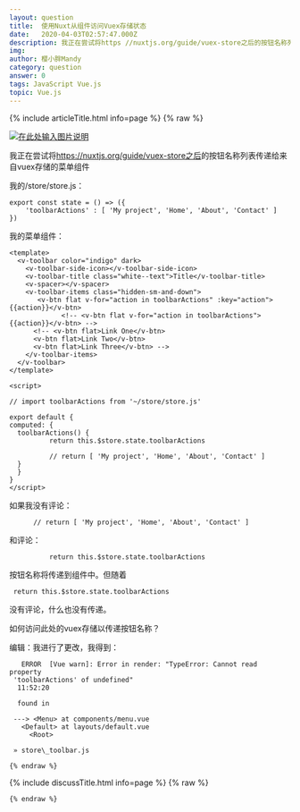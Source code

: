 ```yaml
---
layout: question
title:  使用Nuxt从组件访问Vuex存储状态
date:   2020-04-03T02:57:47.000Z
description: 我正在尝试将https //nuxtjs.org/guide/vuex-store之后的按钮名称列表传递给来自vuex存储的菜单组件我的/stor...
img: 
author: 樱小胖Mandy
category: question
answer: 0
tags: JavaScript Vue.js
topic: Vue.js
---
```

<div class="article-root">
  <div class="article">
    {% include articleTitle.html info=page %}
    {% raw %}
    <div class="article-content"><p><a href="https://www.samyoc.com//uploads/users/3595/images/thumbnails/1585882540151.png" data-src="https://www.samyoc.com//uploads/users/3595/images/1585882540151.png" rel="nofollow noreferrer"><img src="https://i.stack.imgur.com/htnuL.png" alt="在此处输入图片说明"></a></p>

<p><font style="vertical-align: inherit;"><font style="vertical-align: inherit;">我正在尝试将</font><a href="https://nuxtjs.org/guide/vuex-store" rel="nofollow noreferrer"><font style="vertical-align: inherit;">https://nuxtjs.org/guide/vuex-store之后</font></a><font style="vertical-align: inherit;">的按钮名称列表传递给来自vuex存储的菜单组件</font></font><a href="https://nuxtjs.org/guide/vuex-store" rel="nofollow noreferrer"><font style="vertical-align: inherit;"></font></a></p>

<p><font style="vertical-align: inherit;"><font style="vertical-align: inherit;">我的/store/store.js：</font></font></p>

<pre><code>export const state = () =&gt; ({<font></font>
    'toolbarActions' : [ 'My project', 'Home', 'About', 'Contact' ]<font></font>
})<font></font>
</code></pre>

<p><font style="vertical-align: inherit;"><font style="vertical-align: inherit;">我的菜单组件：</font></font></p>

<pre><code>&lt;template&gt;<font></font>
  &lt;v-toolbar color="indigo" dark&gt;<font></font>
    &lt;v-toolbar-side-icon&gt;&lt;/v-toolbar-side-icon&gt;<font></font>
    &lt;v-toolbar-title class="white--text"&gt;Title&lt;/v-toolbar-title&gt;<font></font>
    &lt;v-spacer&gt;&lt;/v-spacer&gt;<font></font>
    &lt;v-toolbar-items class="hidden-sm-and-down"&gt;<font></font>
       &lt;v-btn flat v-for="action in toolbarActions" :key="action"&gt;{{action}}&lt;/v-btn&gt;<font></font>
             &lt;!-- &lt;v-btn flat v-for="action in toolbarActions"&gt;{{action}}&lt;/v-btn&gt; --&gt;<font></font>
      &lt;!-- &lt;v-btn flat&gt;Link One&lt;/v-btn&gt;<font></font>
      &lt;v-btn flat&gt;Link Two&lt;/v-btn&gt;<font></font>
      &lt;v-btn flat&gt;Link Three&lt;/v-btn&gt; --&gt;<font></font>
    &lt;/v-toolbar-items&gt;<font></font>
  &lt;/v-toolbar&gt;<font></font>
&lt;/template&gt;<font></font>
<font></font>
&lt;script&gt;<font></font>
<font></font>
// import toolbarActions from '~/store/store.js'<font></font>
<font></font>
export default {<font></font>
computed: {<font></font>
  toolbarActions() {<font></font>
          return this.$store.state.toolbarActions<font></font>
<font></font>
          // return [ 'My project', 'Home', 'About', 'Contact' ]<font></font>
  }<font></font>
  }<font></font>
}<font></font>
&lt;/script&gt;<font></font>
</code></pre>

<p><font style="vertical-align: inherit;"><font style="vertical-align: inherit;">如果我没有评论：</font></font></p>

<pre><code>      // return [ 'My project', 'Home', 'About', 'Contact' ]
</code></pre>

<p><font style="vertical-align: inherit;"><font style="vertical-align: inherit;">和评论：</font></font></p>

<pre><code>          return this.$store.state.toolbarActions
</code></pre>

<p><font style="vertical-align: inherit;"><font style="vertical-align: inherit;">按钮名称将传递到组件中。</font><font style="vertical-align: inherit;">但随着</font></font></p>

<pre><code> return this.$store.state.toolbarActions
</code></pre>

<p><font style="vertical-align: inherit;"><font style="vertical-align: inherit;">没有评论，什么也没有传递。</font></font></p>

<p><font style="vertical-align: inherit;"><font style="vertical-align: inherit;">如何访问此处的vuex存储以传递按钮名称？</font></font></p>

<p><font style="vertical-align: inherit;"><font style="vertical-align: inherit;">编辑：我进行了更改，我得到：</font></font></p>

<pre><code>   ERROR  [Vue warn]: Error in render: "TypeError: Cannot read property <font></font>
 'toolbarActions' of undefined"                                                                                                           <font></font>
  11:52:20<font></font>
<font></font>
  found in<font></font>
<font></font>
 ---&gt; &lt;Menu&gt; at components/menu.vue<font></font>
   &lt;Default&gt; at layouts/default.vue<font></font>
     &lt;Root&gt;<font></font>
<font></font>
 » store\_toolbar.js   <font></font>
</code></pre></div>
    {% endraw %}
  </div>

  <div class="discuss-wrapper">
    {% include discussTitle.html info=page %}
    {% raw %}
    
    {% endraw %}
  </div>
<div>
